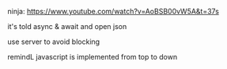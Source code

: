 ninja: https://www.youtube.com/watch?v=AoBSB00vW5A&t=37s

it's told async & await and open json 

use server to avoid blocking

remindL javascript is implemented from top to down